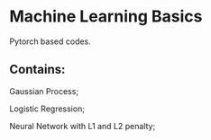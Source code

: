 # Machine Learning Basics
Pytorch based codes.
## Contains:
Gaussian Process;

Logistic Regression;

Neural Network with L1 and L2 penalty;
